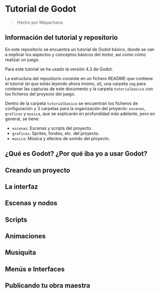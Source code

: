 # Tutorial de Godot

> Hecho por Mapachana

## Información del tutorial y repositorio

En este repositorio se encuentra un tutorial de Godot básico, donde se van a explicar los aspectos y conceptos básicos del motor, así como cómo realizar un juego.

Para este tutorial se ha usado la versión 4.3 de Godot.

La estructura del repositorio consiste en un fichero README que contiene el tutorial (el que estás leyendo ahora mismo, sí), una carpeta `img` para contener las capturas de este documento y la carpeta `tutorialbasico` con los ficheros del proyecto del juego.

Dentro de la carpeta `tutorialbasico` se encuentran los ficheros de configuración y 3 carpetas para la organización del proyecto: `escenas`, `graficos` y `musica`, que se explicarán en profundidad más adelante, pero en general, se tiene:

- `escenas`: Escenas y scripts del proyecto.
- `graficos`: Sprites, fondos, etc. del proyecto.
- `musica`: Música y efectos de sonido del proyecto.

## ¿Qué es Godot? ¿Por qué iba yo a usar Godot?



## Creando un proyecto


## La interfaz


## Escenas y nodos



## Scripts


## Animaciones


## Musiquita


## Menús e Interfaces


## Publicando tu obra maestra